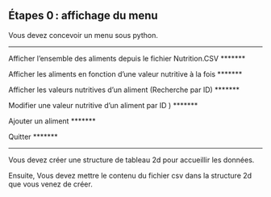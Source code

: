 Étapes 0 : affichage du menu  
-----------------------------------------------------------------
Vous devez concevoir un menu sous python.  

*****************************************************************************    

Afficher l’ensemble des aliments depuis le fichier Nutrition.CSV ******* 

Afficher les aliments en fonction d’une valeur nutritive à la fois ******* 

Afficher les valeurs nutritives d’un aliment (Recherche par ID) ******* 

Modifier une valeur nutritive d’un aliment par ID ) ******* 

Ajouter un aliment *******    

Quitter *******    

***************************************************************************** 

 

Vous devez créer une structure de tableau 2d pour accueillir les données.  

Ensuite, Vous devez mettre le contenu du fichier csv dans la structure 2d que vous venez de créer.  

 
